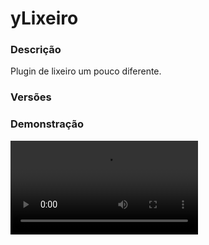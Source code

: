 # yLixeiro
<secondary-label ref="management"/>

### Descrição
Plugin de lixeiro um pouco diferente.

### Versões
<secondary-label ref="1.8"/>
<secondary-label ref="1.9"/>
<secondary-label ref="1.10"/>
<secondary-label ref="1.11"/>
<secondary-label ref="1.12"/>
<secondary-label ref="1.13"/>
<secondary-label ref="1.14"/>
<secondary-label ref="1.15"/>
<secondary-label ref="1.16"/>
<secondary-label ref="1.17"/>
<secondary-label ref="1.18"/>
<secondary-label ref="1.19"/>
<secondary-label ref="1.20"/>

### Demonstração
<video src="//www.youtube.com/watch?v=fyYF8cAx2b8"/>


<chapter title="Comandos" id="commands" collapsible="true">
<code-block lang="plain text">/lixeiro - Ver informações da coleta anterior.
/lixeiro forcar&nbsp;- Força a coleta de entidades e itens.
/lixeiro historico&nbsp;- Abre o menu de histórico de itens limpos (3)
/lixeiro reload&nbsp;- Recarrega as configurações
/lixeira - Abre uma lixeira virtual.</code-block>
</chapter>

<chapter title="Permissões" id="permissions" collapsible="true">
<code-block lang="plain text">ylixeiro.use - Permissão para o /lixeiro
ylixeiro.historic - Permissão para o /lixeiro historico
ylixeiro.force - Permissão para o /lixeiro forcar
ylixeiro.admin.reload - Permissão para o /lixeiro reload
ylixeiro.trash - Permissão para o /lixeira</code-block>
</chapter>

## Configuração
<primary-label ref="config"/>
Confira os arquivos de configuração deste plugin e revise os detalhes para garantir uma implementação correta.

<chapter title="Arquivos de Configuração" collapsible="true">
<chapter title="Estrutura do diretório" collapsible="false">
<code-block lang="plain text" ignore-vars="true">
Estrutura do diretório:
└── yLixeiro/
    └── config.yml
</code-block>
</chapter>

<chapter title="config.yml" collapsible="true">
<code-block lang="yaml" ignore-vars="true">
<![CDATA[
# Comandos e aliases do plugin
Comando:
  Lixeiro:
    Comando: 'lixeiro'
    Aliases: []
  Lixeira:
    Comando: 'lixeira'
    Aliases: [ trashcan, lixo ]

# Tempo para realizar a limpeza
# em segundos
Tempo: 130

# Limpar os itens
Itens: true

# Limpar as entidades
Entidades: true

# Limpar os mobs do ySpawners
YSpawners: false

# Som que será enviado ao executar o /lixeiro
Lixeiro som: 'NOTE_PLING'

# Volume e pitch dos sons
Sound-volume: 20
Sound-pitch: 20

# Blacklist de items para não serem removidos
# ID:DATA
Items blacklist:
  - 'nenhum'

# Blacklist de entidades para não serem removidas
Entidades blacklist:
  - 'ZOMBIE'
# Mundos que não serão limpos

World blacklist:
  - 'nenhum'

# Entidades que mesmo renomeadas serão limpas
# colocar a METADATA
Metadata whitelist:
  - 'ySpawners-MobStacked'
  - 'ySpawnersV2-MobStacked'

# Mensagens gerais
Mensagens:
  Permissao: '&cVocê não tem permissão para fazer isto.'
  Limpou: '&aVocê limpou todos os itens do chão.'
  Proxima:
    - ' &eTempo para a próxima limpeza: {tempo}.'
    - ' &8♻ &fNa última limpeza foram limpos &7{total}&f itens.'

# Mensagem que irá ser enviada no chat
# Formato: tempo,<mensagem>
# Utilize <nl> para uma nova linha
Chat:
  - '120, &eTodos os itens no chão serão removidos em 2 minutos!<nl> &8♻ &fPara visualizar o tempo, digite &7/lixeiro&f.'
  - '60, &eTodos os itens no chão serão removidos em 1 minuto!<nl> &8♻ &fPara visualizar o tempo, digite &7/lixeiro&f.'
  - '10, &eTodos os itens no chão serão removidos em 10 segundos!'
  - '5, &eTodos os itens no chão serão removidos em 5 segundos!'
  - '4, &eTodos os itens no chão serão removidos em 4 segundos!'
  - '3, &eTodos os itens no chão serão removidos em 3 segundos!'
  - '2, &eTodos os itens no chão serão removidos em 2 segundos!'
  - '1, &eTodos os itens no chão serão removidos em 1 segundo!'
  - '0, &eForam removidos &e&l{total}&e itens do chão!' # a placeholder {total} retorna itens e entidades.

# Mensagem que irá ser enviada no actionbar
# Formato: tempo,<mensagem>
Actionbar:
  - '120, &eTodos os itens no chão serão removidos em 2 minutos!'
  - '60, &eTodos os itens no chão serão removidos em 1 minuto!'
  - '30, &eTodos os itens no chão serão removidos em 30 segundos!'
  - '10, &eTodos os itens no chão serão removidos em 10 segundos!'
  - '5, &eTodos os itens no chão serão removidos em 5 segundos!'
  - '4, &eTodos os itens no chão serão removidos em 4 segundos!'
  - '3, &eTodos os itens no chão serão removidos em 3 segundos!'
  - '2, &eTodos os itens no chão serão removidos em 2 segundos!'
  - '1, &eTodos os itens no chão serão removidos em 1 segundo!'
  - '0, &eForam removidos &e&l{total}&e itens do chão!' # a placeholder {total} retorna itens e entidades.

# Titles que serão enviados a cada x segundos
Title:
  - '30,&eLixeiro<nl>&7Limpando em 30 segundos.'
  - '10,&eLixeiro<nl>&7Limpando em 10 segundos.'
  - '0,&eLixeiro<nl>&7{total} itens limpos.'

# Sons que serão enviados a cada x segundos.
Sons:
  - '120,NOTE_STICKS'
  - '60,NOTE_STICKS'
  - '30,NOTE_STICKS'
  - '10,NOTE_STICKS'
  - '5,NOTE_STICKS'
  - '4,NOTE_STICKS'
  - '3,NOTE_STICKS'
  - '2,NOTE_STICKS'
  - '1,NOTE_STICKS'
  - '0,NOTE_PLING'
]]>
</code-block>
</chapter>

</chapter>


## Erros comuns
<primary-label ref="errors"/>

Antes de configurar o plugin, revise os pontos listados aqui para evitar problemas frequentes durante a configuração.

<seealso style="cards">
    <category ref="wrs">
        <a href="yplugins.md"></a>        <a href="https://ystoreplugins.com.br/plugins/detalhes/45-yLixeiro">Site do plugin yLixeiro</a>
    </category>
</seealso>
